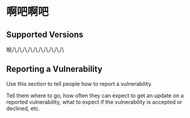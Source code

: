 # 啊吧啊吧
## Supported Versions

啊八八八八八八八八八八
## Reporting a Vulnerability

Use this section to tell people how to report a vulnerability.

Tell them where to go, how often they can expect to get an update on a
reported vulnerability, what to expect if the vulnerability is accepted or
declined, etc.

